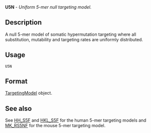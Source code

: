 





**U5N** - *Uniform 5-mer null targeting model.*

Description
--------------------

A null 5-mer model of somatic hypermutation targeting where all substitution, mutability
and targeting rates are uniformly distributed.


Usage
--------------------
```
U5N
```


Format
-------------------
[TargetingModel](TargetingModel-class.md) object.



See also
-------------------

See [HH_S5F](HH_S5F.md) and [HKL_S5F](HKL_S5F.md) for the human 5-mer targeting models and 
[MK_RS5NF](MK_RS5NF.md) for the mouse 5-mer targeting model.



